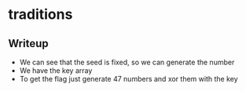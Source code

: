 # traditions

## Writeup

- We can see that the seed is fixed, so we can generate the number
- We have the key array
- To get the flag just generate 47 numbers and xor them with the key
